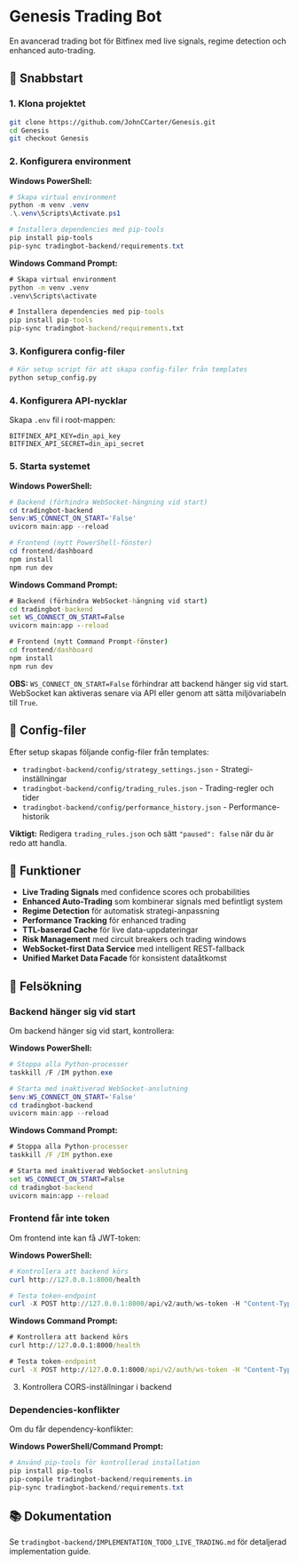 # Genesis Trading Bot

En avancerad trading bot för Bitfinex med live signals, regime detection och enhanced auto-trading.

## 🚀 Snabbstart

### 1. Klona projektet

```bash
git clone https://github.com/JohnCCarter/Genesis.git
cd Genesis
git checkout Genesis
```

### 2. Konfigurera environment

**Windows PowerShell:**
```powershell
# Skapa virtual environment
python -m venv .venv
.\.venv\Scripts\Activate.ps1

# Installera dependencies med pip-tools
pip install pip-tools
pip-sync tradingbot-backend/requirements.txt
```

**Windows Command Prompt:**
```cmd
# Skapa virtual environment
python -m venv .venv
.venv\Scripts\activate

# Installera dependencies med pip-tools
pip install pip-tools
pip-sync tradingbot-backend/requirements.txt
```

### 3. Konfigurera config-filer

```bash
# Kör setup script för att skapa config-filer från templates
python setup_config.py
```

### 4. Konfigurera API-nycklar

Skapa `.env` fil i root-mappen:

```env
BITFINEX_API_KEY=din_api_key
BITFINEX_API_SECRET=din_api_secret
```

### 5. Starta systemet

**Windows PowerShell:**
```powershell
# Backend (förhindra WebSocket-hängning vid start)
cd tradingbot-backend
$env:WS_CONNECT_ON_START='False'
uvicorn main:app --reload

# Frontend (nytt PowerShell-fönster)
cd frontend/dashboard
npm install
npm run dev
```

**Windows Command Prompt:**
```cmd
# Backend (förhindra WebSocket-hängning vid start)
cd tradingbot-backend
set WS_CONNECT_ON_START=False
uvicorn main:app --reload

# Frontend (nytt Command Prompt-fönster)
cd frontend/dashboard
npm install
npm run dev
```

**OBS:** `WS_CONNECT_ON_START=False` förhindrar att backend hänger sig vid start. WebSocket kan aktiveras senare via API eller genom att sätta miljövariabeln till `True`.

## 📁 Config-filer

Efter setup skapas följande config-filer från templates:

- `tradingbot-backend/config/strategy_settings.json` - Strategi-inställningar
- `tradingbot-backend/config/trading_rules.json` - Trading-regler och tider
- `tradingbot-backend/config/performance_history.json` - Performance-historik

**Viktigt:** Redigera `trading_rules.json` och sätt `"paused": false` när du är redo att handla.

## 🎯 Funktioner

- **Live Trading Signals** med confidence scores och probabilities
- **Enhanced Auto-Trading** som kombinerar signals med befintligt system
- **Regime Detection** för automatisk strategi-anpassning
- **Performance Tracking** för enhanced trading
- **TTL-baserad Cache** för live data-uppdateringar
- **Risk Management** med circuit breakers och trading windows
- **WebSocket-first Data Service** med intelligent REST-fallback
- **Unified Market Data Facade** för konsistent dataåtkomst

## 🔧 Felsökning

### Backend hänger sig vid start
Om backend hänger sig vid start, kontrollera:

**Windows PowerShell:**
```powershell
# Stoppa alla Python-processer
taskkill /F /IM python.exe

# Starta med inaktiverad WebSocket-anslutning
$env:WS_CONNECT_ON_START='False'
cd tradingbot-backend
uvicorn main:app --reload
```

**Windows Command Prompt:**
```cmd
# Stoppa alla Python-processer
taskkill /F /IM python.exe

# Starta med inaktiverad WebSocket-anslutning
set WS_CONNECT_ON_START=False
cd tradingbot-backend
uvicorn main:app --reload
```

### Frontend får inte token
Om frontend inte kan få JWT-token:

**Windows PowerShell:**
```powershell
# Kontrollera att backend körs
curl http://127.0.0.1:8000/health

# Testa token-endpoint
curl -X POST http://127.0.0.1:8000/api/v2/auth/ws-token -H "Content-Type: application/json" -d '{"user_id":"test","scope":"read","expiry_hours":1}'
```

**Windows Command Prompt:**
```cmd
# Kontrollera att backend körs
curl http://127.0.0.1:8000/health

# Testa token-endpoint
curl -X POST http://127.0.0.1:8000/api/v2/auth/ws-token -H "Content-Type: application/json" -d "{\"user_id\":\"test\",\"scope\":\"read\",\"expiry_hours\":1}"
```

3. Kontrollera CORS-inställningar i backend

### Dependencies-konflikter
Om du får dependency-konflikter:

**Windows PowerShell/Command Prompt:**
```powershell
# Använd pip-tools för kontrollerad installation
pip install pip-tools
pip-compile tradingbot-backend/requirements.in
pip-sync tradingbot-backend/requirements.txt
```

## 📚 Dokumentation

Se `tradingbot-backend/IMPLEMENTATION_TODO_LIVE_TRADING.md` för detaljerad implementation guide.
